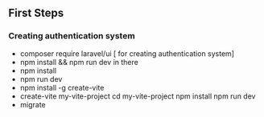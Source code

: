 ## First Steps
### Creating authentication system
- composer require laravel/ui [ for creating authentication system]
- npm install && npm run dev 
in there 
- npm install
- npm run dev
- npm install -g create-vite
- create-vite my-vite-project
cd my-vite-project
npm install
npm run dev
- migrate



